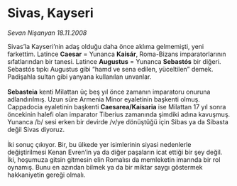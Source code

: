 # Sivas, Kayseri

*Sevan Nişanyan 18.11.2008*

<div class="taraf_structure_2col_1zq">
<div class="margen_n">



 <p>Sivas’la Kayseri’nin adaş olduğu daha önce aklıma gelmemişti, yeni farkettim. Latince <b>Caesar</b> = Yunanca <b>Kaisár</b>, Roma-Bizans imparatorlarının sıfatlarından bir tanesi. Latince <b>Augustus</b> = Yunanca <b>Sebastós</b> bir diğeri. Sebastós tıpkı Augustus gibi “hamd ve sena edilen, yüceltilen” demek. Padişahla sultan gibi yanyana kullanılan unvanlar. <b><br/><br/>Sebasteia</b> kenti Milattan üç beş yıl önce zamanın imparatoru onuruna adlandırılmış. Uzun süre Armenia Minor eyaletinin başkenti olmuş. Cappadocia eyaletinin başkenti <b>Caesarea/Kaisaria</b> ise Milattan 17 yıl sonra öncekinin halefi olan imparator Tiberius zamanında şimdiki adına kavuşmuş. Yunanca /b/ sesi erken bir devirde /v/ye dönüştüğü için Sibas ya da Sibasta değil Sivas diyoruz. <br/><br/>İki sonuç çıkıyor. Bir, bu ülkede yer isimlerinin siyasi nedenlerle değiştirilmesi Kenan Evren’in ya da diğer paşaların icat ettiği bir şey değil. İki, hoşumuza gitsin gitmesin elin Romalısı da memleketin imarında bir rol oynamış. Bunu en azından bilmek ya da bir miktar saygı göstermek hakkaniyetin gereği olmalı.</p>
<br/>
<br/>
<br/>



<br/>


<div id="taraf_not">
</div>

</div>


</div>

